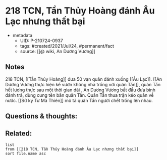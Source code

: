 # 218 TCN, Tần Thủy Hoàng đánh Âu Lạc nhưng thất bại

- metadata
	- UID: P-210724-0937
	- tags: #created/2021/Jul/24, #permanent/fact 
	- source: [[@ wiki, An Dương Vương]]

## Notes
218 TCN, [[Tần Thủy Hoàng]] đưa 50 vạn quân đánh xuống [[Âu Lạc]]. [[An Dương Vương thực hiện kế vườn không nhà trống với quân Tần]], quân Tần hết lương thực sau một thời gian dài . An Dương Vương bắt đầu đưa binh đánh trả, dùng cung tên bắn quân Tần. Quân Tần thua trận kéo quân về nước. [[Sử ký Tư Mã Thiên]] mô tả quân Tần người chết trồng lên nhau.

## Questions & thoughts:

## Related:
```dataview
list
from [[218 TCN, Tần Thủy Hoàng đánh Âu Lạc nhưng thất bại]]
sort file.name asc
```
